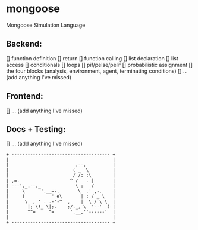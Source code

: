 mongoose
========

Mongoose Simulation Language

## Backend:
[] function definition
[] return
[] function calling
[] list declaration
[] list access
[] conditionals
[] loops
[] pif/pelse/pelif
[] probabilistic assignment
[] the four blocks (analysis, environment, agent, terminating conditions)
[] ... (add anything I've missed)

## Frontend:
[] ... (add anything I've missed)

## Docs + Testing:
[] ... (add anything I've missed)

```
+ ------------------------------------- +
|                                       |
|                         .--.          |
|                        ( _  \         |
|                        / /: :\        |
| ,=.                   ^ /   . |       |
| ---'._.--._             \ :   /       |
|     \      '.__=-.       \  .' ,-.    |
|     (          ' e\       | : / _ \   |
|      \  , ' . .-'-^  ,    |  \ / \ \  |
|       |; \!_ \|;.    ;/._, \  '--'  ) |
|       ^^=     ^=      '.__,''------'  |
|                                       |
+ ------------------------------------- +
```

